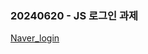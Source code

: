 ### 20240620 - JS 로그인 과제
[Naver_login](https://github.com/clouood111/js-homework/tree/main/mission01/naver_login)

